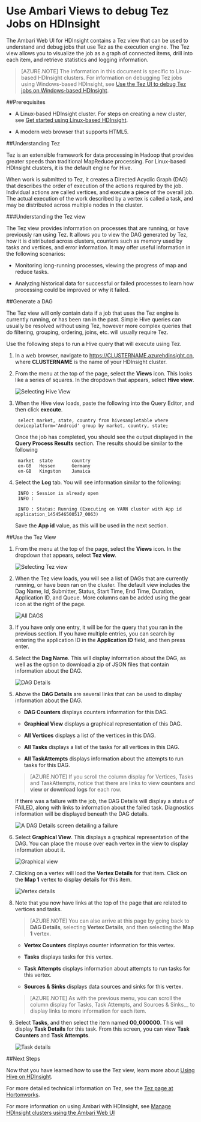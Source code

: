 <!-- not suitable for Mooncake -->

<properties
pageTitle="Use Ambari Tez View with HDInsight | Azure"
description="Learn how to use the Ambari Tez view to debug Tez jobs on HDInsight."
services="hdinsight"
documentationCenter=""
authors="Blackmist"
manager="jhubbard"
editor="cgronlun"/>

<tags
ms.service="hdinsight"
ms.devlang="na"
ms.topic="article"
ms.tgt_pltfrm="na"
ms.workload="big-data"
ms.date="07/19/2016"
wacn.date=""
ms.author="larryfr"/>

# Use Ambari Views to debug Tez Jobs on HDInsight

The Ambari Web UI for HDInsight contains a Tez view that can be used to understand and debug jobs that use Tez as the execution engine. The Tez view allows you to visualize the job as a graph of connected items, drill into each item, and retrieve statistics and logging information.

> [AZURE.NOTE] The information in this document is specific to Linux-based HDInsight clusters. For information on debugging Tez jobs using Windows-based HDInsight, see [Use the Tez UI to debug Tez jobs on Windows-based HDInsight](/documentation/articles/hdinsight-debug-tez-ui/).

##Prerequisites

* A Linux-based HDInsight cluster. For steps on creating a new cluster, see [Get started using Linux-based HDInsight](/documentation/articles/hdinsight-hadoop-tutorial-get-started-windows-v1/).

* A modern web browser that supports HTML5.

##Understanding Tez

Tez is an extensible framework for data processing in Hadoop that provides greater speeds than traditional MapReduce processing. For Linux-based HDInsight clusters, it is the default engine for Hive.

When work is submitted to Tez, it creates a Directed Acyclic Graph (DAG) that describes the order of execution of the actions required by the job. Individual actions are called vertices, and execute a piece of the overall job. The actual execution of the work described by a vertex is called a task, and may be distributed across multiple nodes in the cluster.

###Understanding the Tez view

The Tez view provides information on processes that are running, or have previously ran using Tez. It allows you to view the DAG generated by Tez, how it is distributed across clusters, counters such as memory used by tasks and vertices, and error information. It may offer useful information in the following scenarios:

* Monitoring long-running processes, viewing the progress of map and reduce tasks.

* Analyzing historical data for successful or failed processes to learn how processing could be improved or why it failed.

##Generate a DAG

The Tez view will only contain data if a job that uses the Tez engine is currently running, or has been ran in the past. Simple Hive queries can usually be resolved without using Tez, however more complex queries that do filtering, grouping, ordering, joins, etc. will usually require Tez.

Use the following steps to run a Hive query that will execute using Tez.

1. In a web browser, navigate to https://CLUSTERNAME.azurehdinsight.cn, where __CLUSTERNAME__ is the name of your HDInsight cluster.

2. From the menu at the top of the page, select the __Views__ icon. This looks like a series of squares. In the dropdown that appears, select __Hive view__. 

    ![Selecting Hive View](./media/hdinsight-debug-ambari-tez-view/selecthive.png)

3. When the Hive view loads, paste the following into the Query Editor, and then click __execute__.

        select market, state, country from hivesampletable where deviceplatform='Android' group by market, country, state;
    
    Once the job has completed, you should see the output displayed in the __Query Process Results__ section. The results should be similar to the following
    
        market  state       country
        en-GB   Hessen      Germany
        en-GB   Kingston    Jamaica
        
4. Select the __Log__ tab. You will see information similar to the following:
    
        INFO : Session is already open
        INFO :

        INFO : Status: Running (Executing on YARN cluster with App id application_1454546500517_0063)

    Save the __App id__ value, as this will be used in the next section.

##Use the Tez View

1. From the menu at the top of the page, select the __Views__ icon. In the dropdown that appears, select __Tez view__.

    ![Selecting Tez view](./media/hdinsight-debug-ambari-tez-view/selecttez.png)

2. When the Tez view loads, you will see a list of DAGs that are currently running, or have been ran on the cluster. The default view includes the Dag Name, Id, Submitter, Status, Start Time, End Time, Duration, Application ID, and Queue. More columns can be added using the gear icon at the right of the page.

    ![All DAGS](./media/hdinsight-debug-ambari-tez-view/alldags.png)

3. If you have only one entry, it will be for the query that you ran in the previous section. If you have multiple entries, you can search by entering the application ID in the __Application ID__ field, and then press enter.

4. Select the __Dag Name__. This will display information about the DAG, as well as the option to download a zip of JSON files that contain information about the DAG.

    ![DAG Details](./media/hdinsight-debug-ambari-tez-view/dagdetails.png)

5. Above the __DAG Details__ are several links that can be used to display information about the DAG.

    * __DAG Counters__ displays counters information for this DAG.
    
    * __Graphical View__ displays a graphical representation of this DAG.
    
    * __All Vertices__ displays a list of the vertices in this DAG.
    
    * __All Tasks__ displays a list of the tasks for all vertices in this DAG.
    
    * __All TaskAttempts__ displays information about the attempts to run tasks for this DAG.
    
    > [AZURE.NOTE] If you scroll the column display for Vertices, Tasks and TaskAttempts, notice that there are links to view __counters__ and __view or download logs__ for each row.

    If there was a failure with the job, the DAG Details will display a status of FAILED, along with links to information about the failed task. Diagnostics information will be displayed beneath the DAG details.
    
    ![A DAG Details screen detailing a failure](./media/hdinsight-debug-ambari-tez-view/faileddag.png)

7. Select __Graphical View__. This displays a graphical representation of the DAG. You can place the mouse over each vertex in the view to display information about it.

    ![Graphical view](./media/hdinsight-debug-ambari-tez-view/dagdiagram.png)

8. Clicking on a vertex will load the __Vertex Details__ for that item. Click on the __Map 1__ vertex to display details for this item.

    ![Vertex details](./media/hdinsight-debug-ambari-tez-view/vertexdetails.png)

9. Note that you now have links at the top of the page that are related to vertices and tasks.

    > [AZURE.NOTE] You can also arrive at this page by going back to __DAG Details__, selecting __Vertex Details__, and then selecting the __Map 1__ vertex.

    * __Vertex Counters__ displays counter information for this vertex.
    
    * __Tasks__ displays tasks for this vertex.
    
    * __Task Attempts__ displays information about attempts to run tasks for this vertex.
    
    * __Sources & Sinks__ displays data sources and sinks for this vertex.

    > [AZURE.NOTE] As with the previous menu, you can scroll the column display for Tasks, Task Attempts, and Sources & Sinks__ to display links to more information for each item.

10. Select __Tasks__, and then select the item named __00_000000__. This will display __Task Details__ for this task. From this screen, you can view __Task Counters__ and __Task Attempts__.

    ![Task details](./media/hdinsight-debug-ambari-tez-view/taskdetails.png)

##Next Steps

Now that you have learned how to use the Tez view, learn more about [Using Hive on HDInsight](/documentation/articles/hdinsight-use-hive/).

For more detailed technical information on Tez, see the [Tez page at Hortonworks](http://hortonworks.com/hadoop/tez/).

For more information on using Ambari with HDInsight, see [Manage HDInsight clusters using the Ambari Web UI](/documentation/articles/hdinsight-hadoop-manage-ambari/)